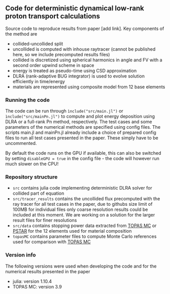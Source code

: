 ## Code for deterministic dynamical low-rank proton transport calculations
Source code to reproduce results from paper [add link]. Key components of the method are
- collided-uncollided split
- uncollided is computed with inhouse raytracer (cannot be published here, so we include precomputed results files)
- collided is discretized using spherical harmonics in angle and FV with a second order upwind scheme in space
- energy is treated as pseudo-time using CSD approximation
- DLRA (rank-adaptive BUG integrator) is used to evolve solution efficiently in time/energy 
- materials are represented using composite model from 12 base elements

### Running the code
The code can be run through `ìnclude("src/main.jl")` or `ìnclude("src/mainPn.jl")` to compute and plot energy deposition using DLRA or a full-rank Pn method, respectively. The test cases and some parameters of the numerical methods are specified using config files. The scripts main.jl and mainPn.jl already include a choice of prepared config files to run all test cases presented in the paper. These simply have to be uncommented. 

By default the code runs on the GPU if available, this can also be switched by setting `disableGPU = true` in the config file - the code will however run much slower on the CPU!

### Repository structure
- `src` contains julia code implementing deterministic DLRA solver for collided part of equation
- `src/tracer_results` contains the uncollided flux precomputed with the ray tracer for all test cases in the paper, due to githubs size limit of 100MB for individual files only coarse resolution results could be included at this moment. We are working on a solution for the larger result files for finer resolutions
- `src/data` contains stopping power data extracted from [TOPAS MC](https://www.topasmc.org/) or [PSTAR](https://physics.nist.gov/PhysRefData/Star/Text/PSTAR.html) for the 12 elements used for material composition
- `topasMC` contains parameter files to compute Monte Carlo references used for comparison with [TOPAS MC](https://www.topasmc.org/) 

### Version info
The following versions were used when developing the code and for the numerical results presented in the paper
- julia: version 1.10.4
- TOPAS MC: version 3.9
